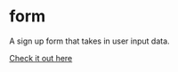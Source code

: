 # form
A sign up form that takes in user input data.

[Check it out here](https://itsaissa.github.io/form/)
